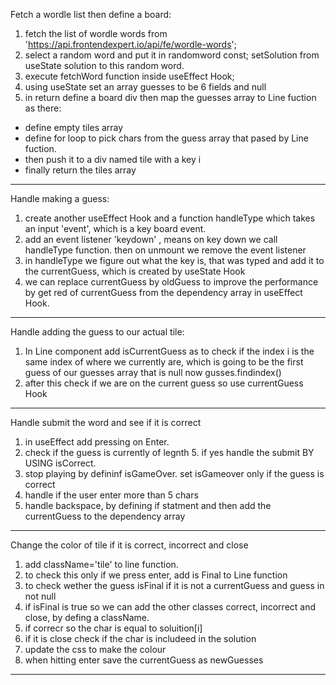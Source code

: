 Fetch a wordle list then define a board:
1. fetch the list of wordle words from   'https://api.frontendexpert.io/api/fe/wordle-words';
2. select a random word and put it in randomword const;
setSolution from useState solution to this random word.
3. execute fetchWord function inside useEffect Hook;
4. using useState set an array guesses to be 6 fields and null
5. in return define a board div then map the guesses array to Line fuction as there:
 * define empty tiles array
 * define for loop to pick chars from the guess array that pased by Line fuction.
 * then push it to a div named tile with a key i
 * finally return the tiles array
-------------------------------
Handle making a guess:
1. create another useEffect Hook and a function handleType which takes an input 'event', which is a key board event.
2. add an event listener 'keydown' , means on key down we call handleType function. then on unmount we remove the event listener 
3. in handleType we figure out what the key is, that was typed and add it to the currentGuess, which is created by useState Hook
4. we can replace currentGuess by oldGuess to improve the performance by get red of currentGuess from the dependency array in useEffect Hook.
--------------------
Handle adding the guess to our actual tile:
1. In Line component add isCurrentGuess as to check if the index i is the same index of where we currently are, which is going to be the first guess of our guesses array that is null now gusses.findindex()
2. after this check if we are on the current guess so use currentGuess Hook 
------------
Handle submit the word and see if it is correct
1. in useEffect add pressing on Enter.
2. check if the guess is currently of legnth 5. if yes handle the submit BY USING isCorrect.
3. stop playing by defininf isGameOver. set isGameover only if the guess is correct
4. handle if the user enter more than 5 chars
5. handle backspace, by defining if statment and then add the currentGuess to the dependency array 
------
Change the color of tile if it is correct, incorrect and close
1. add className='tile' to line function.
2. to check this only if we press enter, add is Final to Line function
3. to check wether the guess isFinal if it is not a currentGuess and guess in not null
4. if isFinal is true so we can add the other classes correct, incorrect and close, by defing a className.
5. if correcr so the char is equal to soluition[i]
6. if it is close check if the char is includeed in the solution
7. update the css to make the colour
8. when hitting enter save the currentGuess as newGuesses
-------




